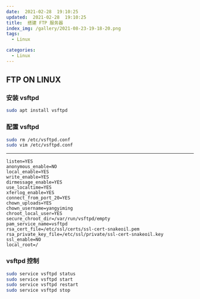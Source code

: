 ```yaml
---
date:  2021-02-28  19:10:25
updated:  2021-02-28  19:10:25
title:  搭建 FTP 服务器
index_img: /gallery/2021-08-23-19-18-20.png
tags:
  - Linux

categories:
  - Linux
---
```

## FTP ON LINUX

### 安装 vsftpd

```bash
sudo apt install vsftpd
```

### 配置 vsftpd

```bash
sudo rm /etc/vsftpd.conf
sudo vim /etc/vsftpd.conf
```

---

```vim
listen=YES
anonymous_enable=NO
local_enable=YES
write_enable=YES
dirmessage_enable=YES
use_localtime=YES
xferlog_enable=YES
connect_from_port_20=YES
chown_uploads=YES
chown_username=yangyiming
chroot_local_user=YES
secure_chroot_dir=/var/run/vsftpd/empty
pam_service_name=vsftpd
rsa_cert_file=/etc/ssl/certs/ssl-cert-snakeoil.pem
rsa_private_key_file=/etc/ssl/private/ssl-cert-snakeoil.key
ssl_enable=NO
local_root=/
```

### vsftpd 控制

```bash
sudo service vsftpd status
sudo service vsftpd start
sudo service vsftpd restart
sudo service vsftpd stop
```
